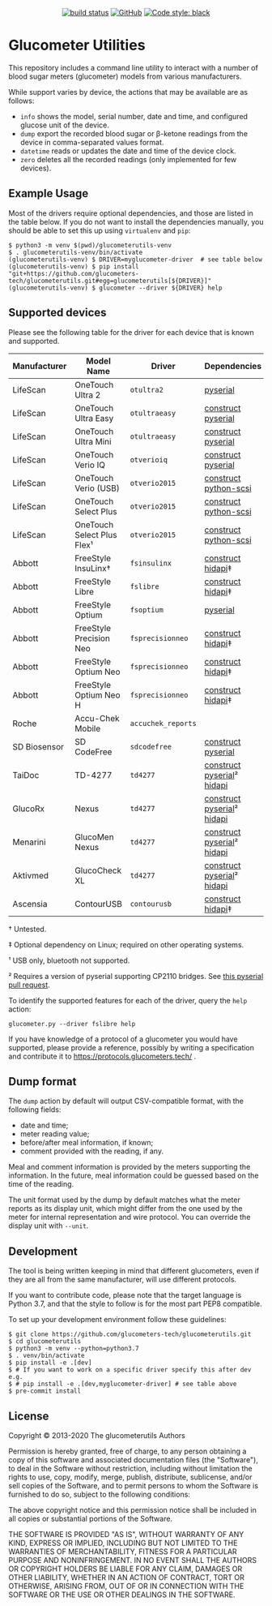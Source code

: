 <p align="center">
<a href="https://travis-ci.com/github/glucometers-tech/glucometerutils"><img alt="build status" src="https://travis-ci.com/glucometers-tech/glucometerutils.svg?branch=master"></a>
<a href="https://github.com/glucometers-tech/glucometerutils#license"><img alt="GitHub" src="https://img.shields.io/badge/license-MIT-green"></a>
<a href="https://github.com/psf/black"><img alt="Code style: black" src="https://img.shields.io/badge/code%20style-black-000000.svg"></a>
</p>

# Glucometer Utilities

This repository includes a command line utility to interact with a number of
blood sugar meters (glucometer) models from various manufacturers.

While support varies by device, the actions that may be available are as
follows:

 * `info` shows the model, serial number, date and time, and configured glucose
   unit of the device.
 * `dump` export the recorded blood sugar or β-ketone readings from the device
   in comma-separated values format.
 * `datetime` reads or updates the date and time of the device clock.
 * `zero` deletes all the recorded readings (only implemented for few devices).

## Example Usage

Most of the drivers require optional dependencies, and those are listed in the
table below. If you do not want to install the dependencies manually, you should
be able to set this up using `virtualenv` and `pip`:

```shell
$ python3 -m venv $(pwd)/glucometerutils-venv
$ . glucometerutils-venv/bin/activate
(glucometerutils-venv) $ DRIVER=myglucometer-driver  # see table below
(glucometerutils-venv) $ pip install "git+https://github.com/glucometers-tech/glucometerutils.git#egg=glucometerutils[${DRIVER}]"
(glucometerutils-venv) $ glucometer --driver ${DRIVER} help
```

## Supported devices

Please see the following table for the driver for each device that is known and
supported.

| Manufacturer | Model Name                 | Driver             | Dependencies                      |
| ---          | ---                        | ---                | ---                               |
| LifeScan     | OneTouch Ultra 2           | `otultra2`         | [pyserial]                        |
| LifeScan     | OneTouch Ultra Easy        | `otultraeasy`      | [construct] [pyserial]            |
| LifeScan     | OneTouch Ultra Mini        | `otultraeasy`      | [construct] [pyserial]            |
| LifeScan     | OneTouch Verio IQ          | `otverioiq`        | [construct] [pyserial]            |
| LifeScan     | OneTouch Verio (USB)       | `otverio2015`      | [construct] [python-scsi]         |
| LifeScan     | OneTouch Select Plus       | `otverio2015`      | [construct] [python-scsi]         |
| LifeScan     | OneTouch Select Plus Flex¹ | `otverio2015`      | [construct] [python-scsi]         |
| Abbott       | FreeStyle InsuLinx†        | `fsinsulinx`       | [construct] [hidapi]‡             |
| Abbott       | FreeStyle Libre            | `fslibre`          | [construct] [hidapi]‡             |
| Abbott       | FreeStyle Optium           | `fsoptium`         | [pyserial]                        |
| Abbott       | FreeStyle Precision Neo    | `fsprecisionneo`   | [construct] [hidapi]‡             |
| Abbott       | FreeStyle Optium Neo       | `fsprecisionneo`   | [construct] [hidapi]‡             |
| Abbott       | FreeStyle Optium Neo H     | `fsprecisionneo`   | [construct] [hidapi]‡             |
| Roche        | Accu-Chek Mobile           | `accuchek_reports` |                                   |
| SD Biosensor | SD CodeFree                | `sdcodefree`       | [construct] [pyserial]            |
| TaiDoc       | TD-4277                    | `td4277`           | [construct] [pyserial]² [hidapi]  |
| GlucoRx      | Nexus                      | `td4277`           | [construct] [pyserial]² [hidapi]  |
| Menarini     | GlucoMen Nexus             | `td4277`           | [construct] [pyserial]² [hidapi]  |
| Aktivmed     | GlucoCheck XL              | `td4277`           | [construct] [pyserial]² [hidapi]  |
| Ascensia     | ContourUSB                 | `contourusb`       | [construct] [hidapi]‡             |

† Untested.

‡ Optional dependency on Linux; required on other operating systems.

¹ USB only, bluetooth not supported.

² Requires a version of pyserial supporting CP2110 bridges. See [this pyserial
pull request](https://github.com/pyserial/pyserial/pull/411).

To identify the supported features for each of the driver, query the `help`
action:

    glucometer.py --driver fslibre help

If you have knowledge of a protocol of a glucometer you would have supported,
please provide a reference, possibly by writing a specification and contribute
it to https://protocols.glucometers.tech/ .

[construct]: https://construct.readthedocs.io/en/latest/
[pyserial]: https://pythonhosted.org/pyserial/
[python-scsi]: https://github.com/rosjat/python-scsi
[hidapi]: https://pypi.python.org/pypi/hidapi

## Dump format

The `dump` action by default will output CSV-compatible format, with the
following fields:

 * date and time;
 * meter reading value;
 * before/after meal information, if known;
 * comment provided with the reading, if any.

Meal and comment information is provided by the meters supporting the
information. In the future, meal information could be guessed based on the time
of the reading.

The unit format used by the dump by default matches what the meter reports as
its display unit, which might differ from the one used by the meter for internal
representation and wire protocol. You can override the display unit with
`--unit`.

## Development

The tool is being written keeping in mind that different glucometers,
even if they are all from the same manufacturer, will use different
protocols.

If you want to contribute code, please note that the target language
is Python 3.7, and that the style to follow is for the most part PEP8
compatible.

To set up your development environment follow these guidelines:

```shell
$ git clone https://github.com/glucometers-tech/glucometerutils.git
$ cd glucometerutils
$ python3 -m venv --python=python3.7
$ . venv/bin/activate
$ pip install -e .[dev]
$ # If you want to work on a specific driver specify this after dev e.g.
$ # pip install -e .[dev,myglucometer-driver] # see table above
$ pre-commit install
```

## License

Copyright © 2013-2020 The glucometerutils Authors

Permission is hereby granted, free of charge, to any person obtaining
a copy of this software and associated documentation files (the
"Software"), to deal in the Software without restriction, including
without limitation the rights to use, copy, modify, merge, publish,
distribute, sublicense, and/or sell copies of the Software, and to
permit persons to whom the Software is furnished to do so, subject to
the following conditions:

The above copyright notice and this permission notice shall be
included in all copies or substantial portions of the Software.

THE SOFTWARE IS PROVIDED "AS IS", WITHOUT WARRANTY OF ANY KIND,
EXPRESS OR IMPLIED, INCLUDING BUT NOT LIMITED TO THE WARRANTIES OF
MERCHANTABILITY, FITNESS FOR A PARTICULAR PURPOSE AND NONINFRINGEMENT.
IN NO EVENT SHALL THE AUTHORS OR COPYRIGHT HOLDERS BE LIABLE FOR ANY
CLAIM, DAMAGES OR OTHER LIABILITY, WHETHER IN AN ACTION OF CONTRACT,
TORT OR OTHERWISE, ARISING FROM, OUT OF OR IN CONNECTION WITH THE
SOFTWARE OR THE USE OR OTHER DEALINGS IN THE SOFTWARE.

